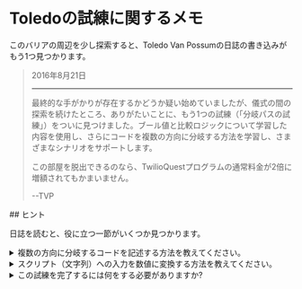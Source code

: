 # Toledoの試練に関するメモ

このバリアの周辺を少し探索すると、Toledo Van Possumの日誌の書き込みがもう1つ見つかります。

<blockquote>
2016年8月21日
<hr/>
<p>
最終的な手がかりが存在するかどうか疑い始めていましたが、儀式の間の探索を続けたところ、ありがたいことに、もう1つの試練（「分岐パスの試練」）をついに見つけました。ブール値と比較ロジックについて学習した内容を使用し、さらにコードを複数の方向に分岐する方法を学習し、さまざまなシナリオをサポートします。
</p>
<p>
この部屋を脱出できるのなら、TwilioQuestプログラムの通常料金が2倍に増額されてもかまいません。
</p>
<p>
--TVP
</p>
</blockquote>
## ヒント

日誌を読むと、役に立つ一節がいくつか見つかります。

<details>
<summary>複数の方向に分岐するコードを記述する方法を教えてください。</summary>
すでに`if`ステートメントについて見てきましたが、このステートメントでは、特定の条件がtrueの場合にコードブロックを実行できます。複数の条件をサポートするには、`elif`ステートメントと`else`ステートメントについても理解しておく必要があります。

```python
dinner_name = "kale"

if dinner_name == "tacos":
    print("Tacos for dinner - right on!")
elif dinner_name == "pizza":
    print("Pizza - can't go wrong there!")
else:
    print("Okay - better than being hungry amirite?")
```

[比較ロジック](https://docs.python.org/3/library/stdtypes.html#comparisons)を使用し、コードブロックを実行するかどうかを決定できます。このような条件付きステートメントには`if`と`else`ブロックを1つのみ含めることができますが、コードには、必要な数の`elif`ブロックを含めることができます。

`elif`ブロックはifステートメントと同じように機能します。これらの比較はすべて順番に実行され、最初の比較が`True`と評価されると、他の条件はいずれも評価されなくなります。そのため、順番が重要になります。

`else`ステートメントは、他の条件がいずれもtrueでない場合に実行されるコードブロックを宣言します。

</details>
<details>
<summary>スクリプト（文字列）への入力を数値に変換する方法を教えてください。</summary>
この課題を完了するため、スクリプトに引数として渡される数値の値を比較します。ただし、`sys.argv`から最初に読み込むと、これらの値は__数字__ではなく__文字列__になります。数値を比較するには、引数を__整数（自然数）__または__浮動小数（小数）__に変換します。次のコードは、入力を整数に変換する方法を示しています。

```python
first_num = int(sys.argv[1])
second_num = int(sys.argv[2])
sum_to_use = first_num + second_num
```

</details>
<details>
<summary>この試練を完了するには何をする必要がありますか?</summary>
次の場所にあるコードフォルダに、新しいファイル`branching.py`を作成します。

```bash
<%= env.TQ_PYTHON_CODE_PATH.value %>
```

__2つのコマンドライン引数を受け付けるプログラム__を作成します。これらの引数は、合計する必要がある2つの数値（自然数/整数）になります。__これらの数値の合計__に応じて、異なるメッセージがコードで出力されます。

* 数値の合計が__ゼロ以下__の場合は、次のテキストを出力します。 <div>`You have chosen the path of destitution.`</div>
* 数値の合計が__1以上100以下__の場合は、次のテキストを出力します。 <div> `You have chosen the path of plenty.`</div>
* 数値の合計が__100より大きい__場合は、次のテキストを出力します。 <div> `You have chosen the path of excess.`</div>

スクリプトの実行例:

```bash
python3 branching.py 30 200
```

出力例:

```bash
You have chosen the path of excess.
```

スクリプトで3つの条件をすべて正しく処理できることを確認した後、[*HACK*]ボタンをクリックします。

</details>
